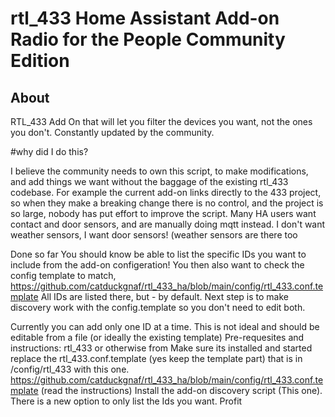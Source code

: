 # rtl_433 Home Assistant Add-on Radio for the People Community Edition

## About

RTL_433 Add On that will let you filter the devices you want, not the ones you don't. Constantly updated by the community.

#why did I do this?

I believe the community needs to own this script, to make modifications, and add things we want without the baggage of the existing rtl_433 codebase. For example the current add-on links directly to the 433 project, so when they make a breaking change there is no control, and the project is so large, nobody has put effort to improve the script. Many HA users want contact and door sensors, and are manually doing mqtt instead. I don't want weather sensors, I want door sensors! (weather sensors are there too

Done so far
You should know be able to list the specific IDs you want to include from the add-on configeration! You then also want to check the config template to match, https://github.com/catduckgnaf/rtl_433_ha/blob/main/config/rtl_433.conf.template All IDs are listed there, but - by default. Next step is to make discovery work with the config.template so you don't need to edit both.

Currently you can add only one ID at a time. This is not ideal and should be editable from a file (or ideally the existing template)
Pre-requesites and instructions:
rtl_433 or otherwise from 
Make sure its installed and started
replace the rtl_433.conf.template (yes keep the template part) that is in /config/rtl_433 with this one. https://github.com/catduckgnaf/rtl_433_ha/blob/main/config/rtl_433.conf.template (read the instructions)
Install the add-on discovery script (This one). There is a new option to only list the Ids you want.
Profit

